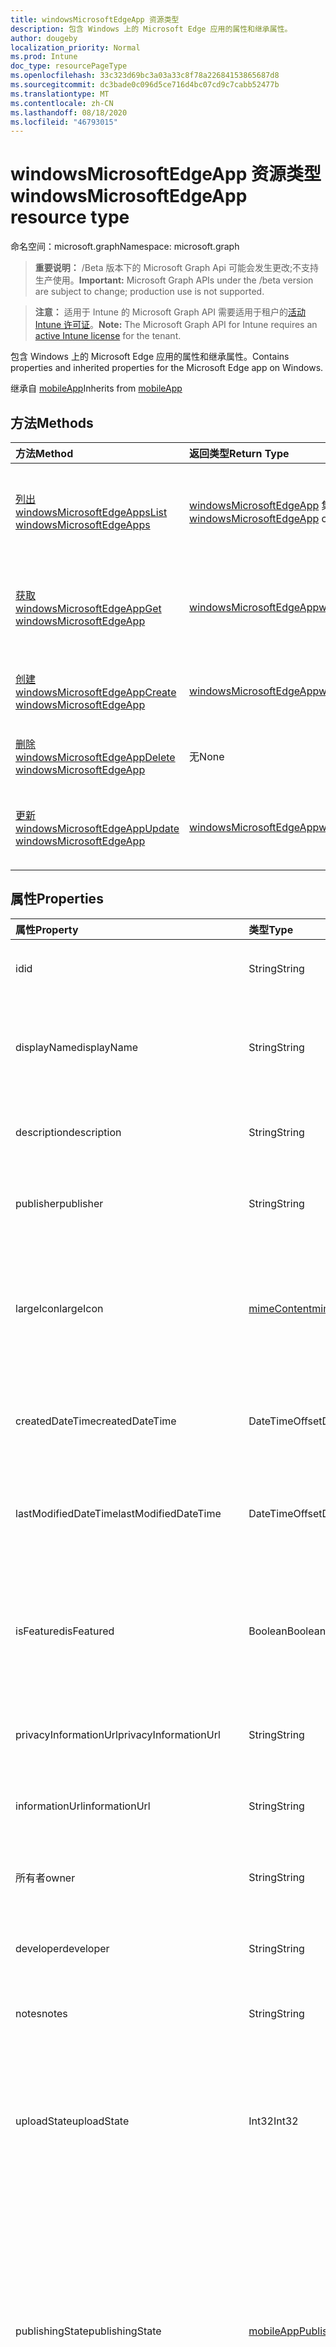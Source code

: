 ```yaml
---
title: windowsMicrosoftEdgeApp 资源类型
description: 包含 Windows 上的 Microsoft Edge 应用的属性和继承属性。
author: dougeby
localization_priority: Normal
ms.prod: Intune
doc_type: resourcePageType
ms.openlocfilehash: 33c323d69bc3a03a33c8f78a22684153865687d8
ms.sourcegitcommit: dc3bade0c096d5ce716d4bc07cd9c7cabb52477b
ms.translationtype: MT
ms.contentlocale: zh-CN
ms.lasthandoff: 08/18/2020
ms.locfileid: "46793015"
---
```

# <a name="windowsmicrosoftedgeapp-resource-type"></a><span data-ttu-id="6e1d9-103">windowsMicrosoftEdgeApp 资源类型</span><span class="sxs-lookup"><span data-stu-id="6e1d9-103">windowsMicrosoftEdgeApp resource type</span></span>

<span data-ttu-id="6e1d9-104">命名空间：microsoft.graph</span><span class="sxs-lookup"><span data-stu-id="6e1d9-104">Namespace: microsoft.graph</span></span>

> <span data-ttu-id="6e1d9-105">**重要说明：** /Beta 版本下的 Microsoft Graph Api 可能会发生更改;不支持生产使用。</span><span class="sxs-lookup"><span data-stu-id="6e1d9-105">**Important:** Microsoft Graph APIs under the /beta version are subject to change; production use is not supported.</span></span>

> <span data-ttu-id="6e1d9-106">**注意：** 适用于 Intune 的 Microsoft Graph API 需要适用于租户的[活动 Intune 许可证](https://go.microsoft.com/fwlink/?linkid=839381)。</span><span class="sxs-lookup"><span data-stu-id="6e1d9-106">**Note:** The Microsoft Graph API for Intune requires an [active Intune license](https://go.microsoft.com/fwlink/?linkid=839381) for the tenant.</span></span>

<span data-ttu-id="6e1d9-107">包含 Windows 上的 Microsoft Edge 应用的属性和继承属性。</span><span class="sxs-lookup"><span data-stu-id="6e1d9-107">Contains properties and inherited properties for the Microsoft Edge app on Windows.</span></span>


<span data-ttu-id="6e1d9-108">继承自 [mobileApp](../resources/intune-shared-mobileapp.md)</span><span class="sxs-lookup"><span data-stu-id="6e1d9-108">Inherits from [mobileApp](../resources/intune-shared-mobileapp.md)</span></span>

## <a name="methods"></a><span data-ttu-id="6e1d9-109">方法</span><span class="sxs-lookup"><span data-stu-id="6e1d9-109">Methods</span></span>
|<span data-ttu-id="6e1d9-110">方法</span><span class="sxs-lookup"><span data-stu-id="6e1d9-110">Method</span></span>|<span data-ttu-id="6e1d9-111">返回类型</span><span class="sxs-lookup"><span data-stu-id="6e1d9-111">Return Type</span></span>|<span data-ttu-id="6e1d9-112">说明</span><span class="sxs-lookup"><span data-stu-id="6e1d9-112">Description</span></span>|
|:---|:---|:---|
|[<span data-ttu-id="6e1d9-113">列出 windowsMicrosoftEdgeApps</span><span class="sxs-lookup"><span data-stu-id="6e1d9-113">List windowsMicrosoftEdgeApps</span></span>](../api/intune-apps-windowsmicrosoftedgeapp-list.md)|<span data-ttu-id="6e1d9-114">[windowsMicrosoftEdgeApp](../resources/intune-apps-windowsmicrosoftedgeapp.md) 集合</span><span class="sxs-lookup"><span data-stu-id="6e1d9-114">[windowsMicrosoftEdgeApp](../resources/intune-apps-windowsmicrosoftedgeapp.md) collection</span></span>|<span data-ttu-id="6e1d9-115">列出 [windowsMicrosoftEdgeApp](../resources/intune-apps-windowsmicrosoftedgeapp.md) 对象的属性和关系。</span><span class="sxs-lookup"><span data-stu-id="6e1d9-115">List properties and relationships of the [windowsMicrosoftEdgeApp](../resources/intune-apps-windowsmicrosoftedgeapp.md) objects.</span></span>|
|[<span data-ttu-id="6e1d9-116">获取 windowsMicrosoftEdgeApp</span><span class="sxs-lookup"><span data-stu-id="6e1d9-116">Get windowsMicrosoftEdgeApp</span></span>](../api/intune-apps-windowsmicrosoftedgeapp-get.md)|[<span data-ttu-id="6e1d9-117">windowsMicrosoftEdgeApp</span><span class="sxs-lookup"><span data-stu-id="6e1d9-117">windowsMicrosoftEdgeApp</span></span>](../resources/intune-apps-windowsmicrosoftedgeapp.md)|<span data-ttu-id="6e1d9-118">读取 [windowsMicrosoftEdgeApp](../resources/intune-apps-windowsmicrosoftedgeapp.md) 对象的属性和关系。</span><span class="sxs-lookup"><span data-stu-id="6e1d9-118">Read properties and relationships of the [windowsMicrosoftEdgeApp](../resources/intune-apps-windowsmicrosoftedgeapp.md) object.</span></span>|
|[<span data-ttu-id="6e1d9-119">创建 windowsMicrosoftEdgeApp</span><span class="sxs-lookup"><span data-stu-id="6e1d9-119">Create windowsMicrosoftEdgeApp</span></span>](../api/intune-apps-windowsmicrosoftedgeapp-create.md)|[<span data-ttu-id="6e1d9-120">windowsMicrosoftEdgeApp</span><span class="sxs-lookup"><span data-stu-id="6e1d9-120">windowsMicrosoftEdgeApp</span></span>](../resources/intune-apps-windowsmicrosoftedgeapp.md)|<span data-ttu-id="6e1d9-121">创建新的 [windowsMicrosoftEdgeApp](../resources/intune-apps-windowsmicrosoftedgeapp.md) 对象。</span><span class="sxs-lookup"><span data-stu-id="6e1d9-121">Create a new [windowsMicrosoftEdgeApp](../resources/intune-apps-windowsmicrosoftedgeapp.md) object.</span></span>|
|[<span data-ttu-id="6e1d9-122">删除 windowsMicrosoftEdgeApp</span><span class="sxs-lookup"><span data-stu-id="6e1d9-122">Delete windowsMicrosoftEdgeApp</span></span>](../api/intune-apps-windowsmicrosoftedgeapp-delete.md)|<span data-ttu-id="6e1d9-123">无</span><span class="sxs-lookup"><span data-stu-id="6e1d9-123">None</span></span>|<span data-ttu-id="6e1d9-124">删除 [windowsMicrosoftEdgeApp](../resources/intune-apps-windowsmicrosoftedgeapp.md)。</span><span class="sxs-lookup"><span data-stu-id="6e1d9-124">Deletes a [windowsMicrosoftEdgeApp](../resources/intune-apps-windowsmicrosoftedgeapp.md).</span></span>|
|[<span data-ttu-id="6e1d9-125">更新 windowsMicrosoftEdgeApp</span><span class="sxs-lookup"><span data-stu-id="6e1d9-125">Update windowsMicrosoftEdgeApp</span></span>](../api/intune-apps-windowsmicrosoftedgeapp-update.md)|[<span data-ttu-id="6e1d9-126">windowsMicrosoftEdgeApp</span><span class="sxs-lookup"><span data-stu-id="6e1d9-126">windowsMicrosoftEdgeApp</span></span>](../resources/intune-apps-windowsmicrosoftedgeapp.md)|<span data-ttu-id="6e1d9-127">更新 [windowsMicrosoftEdgeApp](../resources/intune-apps-windowsmicrosoftedgeapp.md) 对象的属性。</span><span class="sxs-lookup"><span data-stu-id="6e1d9-127">Update the properties of a [windowsMicrosoftEdgeApp](../resources/intune-apps-windowsmicrosoftedgeapp.md) object.</span></span>|

## <a name="properties"></a><span data-ttu-id="6e1d9-128">属性</span><span class="sxs-lookup"><span data-stu-id="6e1d9-128">Properties</span></span>
|<span data-ttu-id="6e1d9-129">属性</span><span class="sxs-lookup"><span data-stu-id="6e1d9-129">Property</span></span>|<span data-ttu-id="6e1d9-130">类型</span><span class="sxs-lookup"><span data-stu-id="6e1d9-130">Type</span></span>|<span data-ttu-id="6e1d9-131">说明</span><span class="sxs-lookup"><span data-stu-id="6e1d9-131">Description</span></span>|
|:---|:---|:---|
|<span data-ttu-id="6e1d9-132">id</span><span class="sxs-lookup"><span data-stu-id="6e1d9-132">id</span></span>|<span data-ttu-id="6e1d9-133">String</span><span class="sxs-lookup"><span data-stu-id="6e1d9-133">String</span></span>|<span data-ttu-id="6e1d9-134">实体的键。</span><span class="sxs-lookup"><span data-stu-id="6e1d9-134">Key of the entity.</span></span> <span data-ttu-id="6e1d9-135">继承自 [mobileApp](../resources/intune-shared-mobileapp.md)</span><span class="sxs-lookup"><span data-stu-id="6e1d9-135">Inherited from [mobileApp](../resources/intune-shared-mobileapp.md)</span></span>|
|<span data-ttu-id="6e1d9-136">displayName</span><span class="sxs-lookup"><span data-stu-id="6e1d9-136">displayName</span></span>|<span data-ttu-id="6e1d9-137">String</span><span class="sxs-lookup"><span data-stu-id="6e1d9-137">String</span></span>|<span data-ttu-id="6e1d9-138">管理员提供或导入的应用标题。</span><span class="sxs-lookup"><span data-stu-id="6e1d9-138">The admin provided or imported title of the app.</span></span> <span data-ttu-id="6e1d9-139">继承自 [mobileApp](../resources/intune-shared-mobileapp.md)</span><span class="sxs-lookup"><span data-stu-id="6e1d9-139">Inherited from [mobileApp](../resources/intune-shared-mobileapp.md)</span></span>|
|<span data-ttu-id="6e1d9-140">description</span><span class="sxs-lookup"><span data-stu-id="6e1d9-140">description</span></span>|<span data-ttu-id="6e1d9-141">String</span><span class="sxs-lookup"><span data-stu-id="6e1d9-141">String</span></span>|<span data-ttu-id="6e1d9-142">应用的说明。</span><span class="sxs-lookup"><span data-stu-id="6e1d9-142">The description of the app.</span></span> <span data-ttu-id="6e1d9-143">继承自 [mobileApp](../resources/intune-shared-mobileapp.md)</span><span class="sxs-lookup"><span data-stu-id="6e1d9-143">Inherited from [mobileApp](../resources/intune-shared-mobileapp.md)</span></span>|
|<span data-ttu-id="6e1d9-144">publisher</span><span class="sxs-lookup"><span data-stu-id="6e1d9-144">publisher</span></span>|<span data-ttu-id="6e1d9-145">String</span><span class="sxs-lookup"><span data-stu-id="6e1d9-145">String</span></span>|<span data-ttu-id="6e1d9-146">应用的发布者。</span><span class="sxs-lookup"><span data-stu-id="6e1d9-146">The publisher of the app.</span></span> <span data-ttu-id="6e1d9-147">继承自 [mobileApp](../resources/intune-shared-mobileapp.md)</span><span class="sxs-lookup"><span data-stu-id="6e1d9-147">Inherited from [mobileApp](../resources/intune-shared-mobileapp.md)</span></span>|
|<span data-ttu-id="6e1d9-148">largeIcon</span><span class="sxs-lookup"><span data-stu-id="6e1d9-148">largeIcon</span></span>|[<span data-ttu-id="6e1d9-149">mimeContent</span><span class="sxs-lookup"><span data-stu-id="6e1d9-149">mimeContent</span></span>](../resources/intune-shared-mimecontent.md)|<span data-ttu-id="6e1d9-150">要显示在应用详细信息中并用于图标上传的大图标。</span><span class="sxs-lookup"><span data-stu-id="6e1d9-150">The large icon, to be displayed in the app details and used for upload of the icon.</span></span> <span data-ttu-id="6e1d9-151">继承自 [mobileApp](../resources/intune-shared-mobileapp.md)</span><span class="sxs-lookup"><span data-stu-id="6e1d9-151">Inherited from [mobileApp](../resources/intune-shared-mobileapp.md)</span></span>|
|<span data-ttu-id="6e1d9-152">createdDateTime</span><span class="sxs-lookup"><span data-stu-id="6e1d9-152">createdDateTime</span></span>|<span data-ttu-id="6e1d9-153">DateTimeOffset</span><span class="sxs-lookup"><span data-stu-id="6e1d9-153">DateTimeOffset</span></span>|<span data-ttu-id="6e1d9-154">创建应用的日期和时间。</span><span class="sxs-lookup"><span data-stu-id="6e1d9-154">The date and time the app was created.</span></span> <span data-ttu-id="6e1d9-155">继承自 [mobileApp](../resources/intune-shared-mobileapp.md)</span><span class="sxs-lookup"><span data-stu-id="6e1d9-155">Inherited from [mobileApp](../resources/intune-shared-mobileapp.md)</span></span>|
|<span data-ttu-id="6e1d9-156">lastModifiedDateTime</span><span class="sxs-lookup"><span data-stu-id="6e1d9-156">lastModifiedDateTime</span></span>|<span data-ttu-id="6e1d9-157">DateTimeOffset</span><span class="sxs-lookup"><span data-stu-id="6e1d9-157">DateTimeOffset</span></span>|<span data-ttu-id="6e1d9-158">上次修改应用的日期和时间。</span><span class="sxs-lookup"><span data-stu-id="6e1d9-158">The date and time the app was last modified.</span></span> <span data-ttu-id="6e1d9-159">继承自 [mobileApp](../resources/intune-shared-mobileapp.md)</span><span class="sxs-lookup"><span data-stu-id="6e1d9-159">Inherited from [mobileApp](../resources/intune-shared-mobileapp.md)</span></span>|
|<span data-ttu-id="6e1d9-160">isFeatured</span><span class="sxs-lookup"><span data-stu-id="6e1d9-160">isFeatured</span></span>|<span data-ttu-id="6e1d9-161">Boolean</span><span class="sxs-lookup"><span data-stu-id="6e1d9-161">Boolean</span></span>|<span data-ttu-id="6e1d9-162">指示应用是否被管理员标记为特色的值。继承自 [mobileApp](../resources/intune-shared-mobileapp.md)</span><span class="sxs-lookup"><span data-stu-id="6e1d9-162">The value indicating whether the app is marked as featured by the admin. Inherited from [mobileApp](../resources/intune-shared-mobileapp.md)</span></span>|
|<span data-ttu-id="6e1d9-163">privacyInformationUrl</span><span class="sxs-lookup"><span data-stu-id="6e1d9-163">privacyInformationUrl</span></span>|<span data-ttu-id="6e1d9-164">String</span><span class="sxs-lookup"><span data-stu-id="6e1d9-164">String</span></span>|<span data-ttu-id="6e1d9-165">隐私声明 URL。</span><span class="sxs-lookup"><span data-stu-id="6e1d9-165">The privacy statement Url.</span></span> <span data-ttu-id="6e1d9-166">继承自 [mobileApp](../resources/intune-shared-mobileapp.md)</span><span class="sxs-lookup"><span data-stu-id="6e1d9-166">Inherited from [mobileApp](../resources/intune-shared-mobileapp.md)</span></span>|
|<span data-ttu-id="6e1d9-167">informationUrl</span><span class="sxs-lookup"><span data-stu-id="6e1d9-167">informationUrl</span></span>|<span data-ttu-id="6e1d9-168">String</span><span class="sxs-lookup"><span data-stu-id="6e1d9-168">String</span></span>|<span data-ttu-id="6e1d9-169">详细信息 URL。</span><span class="sxs-lookup"><span data-stu-id="6e1d9-169">The more information Url.</span></span> <span data-ttu-id="6e1d9-170">继承自 [mobileApp](../resources/intune-shared-mobileapp.md)</span><span class="sxs-lookup"><span data-stu-id="6e1d9-170">Inherited from [mobileApp](../resources/intune-shared-mobileapp.md)</span></span>|
|<span data-ttu-id="6e1d9-171">所有者</span><span class="sxs-lookup"><span data-stu-id="6e1d9-171">owner</span></span>|<span data-ttu-id="6e1d9-172">String</span><span class="sxs-lookup"><span data-stu-id="6e1d9-172">String</span></span>|<span data-ttu-id="6e1d9-173">应用的所有者。</span><span class="sxs-lookup"><span data-stu-id="6e1d9-173">The owner of the app.</span></span> <span data-ttu-id="6e1d9-174">继承自 [mobileApp](../resources/intune-shared-mobileapp.md)</span><span class="sxs-lookup"><span data-stu-id="6e1d9-174">Inherited from [mobileApp](../resources/intune-shared-mobileapp.md)</span></span>|
|<span data-ttu-id="6e1d9-175">developer</span><span class="sxs-lookup"><span data-stu-id="6e1d9-175">developer</span></span>|<span data-ttu-id="6e1d9-176">String</span><span class="sxs-lookup"><span data-stu-id="6e1d9-176">String</span></span>|<span data-ttu-id="6e1d9-177">应用的开发者。</span><span class="sxs-lookup"><span data-stu-id="6e1d9-177">The developer of the app.</span></span> <span data-ttu-id="6e1d9-178">继承自 [mobileApp](../resources/intune-shared-mobileapp.md)</span><span class="sxs-lookup"><span data-stu-id="6e1d9-178">Inherited from [mobileApp](../resources/intune-shared-mobileapp.md)</span></span>|
|<span data-ttu-id="6e1d9-179">notes</span><span class="sxs-lookup"><span data-stu-id="6e1d9-179">notes</span></span>|<span data-ttu-id="6e1d9-180">String</span><span class="sxs-lookup"><span data-stu-id="6e1d9-180">String</span></span>|<span data-ttu-id="6e1d9-181">应用的备注。</span><span class="sxs-lookup"><span data-stu-id="6e1d9-181">Notes for the app.</span></span> <span data-ttu-id="6e1d9-182">继承自 [mobileApp](../resources/intune-shared-mobileapp.md)</span><span class="sxs-lookup"><span data-stu-id="6e1d9-182">Inherited from [mobileApp](../resources/intune-shared-mobileapp.md)</span></span>|
|<span data-ttu-id="6e1d9-183">uploadState</span><span class="sxs-lookup"><span data-stu-id="6e1d9-183">uploadState</span></span>|<span data-ttu-id="6e1d9-184">Int32</span><span class="sxs-lookup"><span data-stu-id="6e1d9-184">Int32</span></span>|<span data-ttu-id="6e1d9-185">上载状态。</span><span class="sxs-lookup"><span data-stu-id="6e1d9-185">The upload state.</span></span> <span data-ttu-id="6e1d9-186">可能的值包括： 0- `Not Ready` 、1- `Ready` 、2- `Processing` 。</span><span class="sxs-lookup"><span data-stu-id="6e1d9-186">Possible values are: 0 - `Not Ready`, 1 - `Ready`, 2 - `Processing`.</span></span> <span data-ttu-id="6e1d9-187">继承自 [mobileApp](../resources/intune-shared-mobileapp.md)</span><span class="sxs-lookup"><span data-stu-id="6e1d9-187">Inherited from [mobileApp](../resources/intune-shared-mobileapp.md)</span></span>|
|<span data-ttu-id="6e1d9-188">publishingState</span><span class="sxs-lookup"><span data-stu-id="6e1d9-188">publishingState</span></span>|[<span data-ttu-id="6e1d9-189">mobileAppPublishingState</span><span class="sxs-lookup"><span data-stu-id="6e1d9-189">mobileAppPublishingState</span></span>](../resources/intune-apps-mobileapppublishingstate.md)|<span data-ttu-id="6e1d9-190">应用的发布状态。</span><span class="sxs-lookup"><span data-stu-id="6e1d9-190">The publishing state for the app.</span></span> <span data-ttu-id="6e1d9-191">除非应用已发布，否则无法分配应用。</span><span class="sxs-lookup"><span data-stu-id="6e1d9-191">The app cannot be assigned unless the app is published.</span></span> <span data-ttu-id="6e1d9-192">继承自 [mobileApp](../resources/intune-shared-mobileapp.md)。</span><span class="sxs-lookup"><span data-stu-id="6e1d9-192">Inherited from [mobileApp](../resources/intune-shared-mobileapp.md).</span></span> <span data-ttu-id="6e1d9-193">可取值为：`notPublished`、`processing`、`published`。</span><span class="sxs-lookup"><span data-stu-id="6e1d9-193">Possible values are: `notPublished`, `processing`, `published`.</span></span>|
|<span data-ttu-id="6e1d9-194">isAssigned</span><span class="sxs-lookup"><span data-stu-id="6e1d9-194">isAssigned</span></span>|<span data-ttu-id="6e1d9-195">Boolean</span><span class="sxs-lookup"><span data-stu-id="6e1d9-195">Boolean</span></span>|<span data-ttu-id="6e1d9-196">指示是否至少向一个组分配了应用程序的值。</span><span class="sxs-lookup"><span data-stu-id="6e1d9-196">The value indicating whether the app is assigned to at least one group.</span></span> <span data-ttu-id="6e1d9-197">继承自 [mobileApp](../resources/intune-shared-mobileapp.md)</span><span class="sxs-lookup"><span data-stu-id="6e1d9-197">Inherited from [mobileApp](../resources/intune-shared-mobileapp.md)</span></span>|
|<span data-ttu-id="6e1d9-198">roleScopeTagIds</span><span class="sxs-lookup"><span data-stu-id="6e1d9-198">roleScopeTagIds</span></span>|<span data-ttu-id="6e1d9-199">字符串集合</span><span class="sxs-lookup"><span data-stu-id="6e1d9-199">String collection</span></span>|<span data-ttu-id="6e1d9-200">此移动应用的作用域标记 id 列表。</span><span class="sxs-lookup"><span data-stu-id="6e1d9-200">List of scope tag ids for this mobile app.</span></span> <span data-ttu-id="6e1d9-201">继承自 [mobileApp](../resources/intune-shared-mobileapp.md)</span><span class="sxs-lookup"><span data-stu-id="6e1d9-201">Inherited from [mobileApp](../resources/intune-shared-mobileapp.md)</span></span>|
|<span data-ttu-id="6e1d9-202">dependentAppCount</span><span class="sxs-lookup"><span data-stu-id="6e1d9-202">dependentAppCount</span></span>|<span data-ttu-id="6e1d9-203">Int32</span><span class="sxs-lookup"><span data-stu-id="6e1d9-203">Int32</span></span>|<span data-ttu-id="6e1d9-204">子应用程序的依赖项总数。</span><span class="sxs-lookup"><span data-stu-id="6e1d9-204">The total number of dependencies the child app has.</span></span> <span data-ttu-id="6e1d9-205">继承自 [mobileApp](../resources/intune-shared-mobileapp.md)</span><span class="sxs-lookup"><span data-stu-id="6e1d9-205">Inherited from [mobileApp](../resources/intune-shared-mobileapp.md)</span></span>|
|<span data-ttu-id="6e1d9-206">频道</span><span class="sxs-lookup"><span data-stu-id="6e1d9-206">channel</span></span>|[<span data-ttu-id="6e1d9-207">microsoftEdgeChannel</span><span class="sxs-lookup"><span data-stu-id="6e1d9-207">microsoftEdgeChannel</span></span>](../resources/intune-apps-microsoftedgechannel.md)|<span data-ttu-id="6e1d9-208">要在目标设备上安装的通道。</span><span class="sxs-lookup"><span data-stu-id="6e1d9-208">The channel to install on target devices.</span></span> <span data-ttu-id="6e1d9-209">可取值为：`dev`、`beta`、`stable`。</span><span class="sxs-lookup"><span data-stu-id="6e1d9-209">Possible values are: `dev`, `beta`, `stable`.</span></span>|
|<span data-ttu-id="6e1d9-210">displayLanguageLocale</span><span class="sxs-lookup"><span data-stu-id="6e1d9-210">displayLanguageLocale</span></span>|<span data-ttu-id="6e1d9-211">String</span><span class="sxs-lookup"><span data-stu-id="6e1d9-211">String</span></span>|<span data-ttu-id="6e1d9-212">边缘应用向用户显示文本时要使用的语言区域设置。</span><span class="sxs-lookup"><span data-stu-id="6e1d9-212">The language locale to use when the Edge app displays text to the user.</span></span>|

## <a name="relationships"></a><span data-ttu-id="6e1d9-213">关系</span><span class="sxs-lookup"><span data-stu-id="6e1d9-213">Relationships</span></span>
|<span data-ttu-id="6e1d9-214">关系</span><span class="sxs-lookup"><span data-stu-id="6e1d9-214">Relationship</span></span>|<span data-ttu-id="6e1d9-215">类型</span><span class="sxs-lookup"><span data-stu-id="6e1d9-215">Type</span></span>|<span data-ttu-id="6e1d9-216">说明</span><span class="sxs-lookup"><span data-stu-id="6e1d9-216">Description</span></span>|
|:---|:---|:---|
|<span data-ttu-id="6e1d9-217">categories</span><span class="sxs-lookup"><span data-stu-id="6e1d9-217">categories</span></span>|<span data-ttu-id="6e1d9-218">[mobileAppCategory](../resources/intune-apps-mobileappcategory.md) 集合</span><span class="sxs-lookup"><span data-stu-id="6e1d9-218">[mobileAppCategory](../resources/intune-apps-mobileappcategory.md) collection</span></span>|<span data-ttu-id="6e1d9-219">此应用的类别列表。</span><span class="sxs-lookup"><span data-stu-id="6e1d9-219">The list of categories for this app.</span></span> <span data-ttu-id="6e1d9-220">继承自 [mobileApp](../resources/intune-shared-mobileapp.md)</span><span class="sxs-lookup"><span data-stu-id="6e1d9-220">Inherited from [mobileApp](../resources/intune-shared-mobileapp.md)</span></span>|
|<span data-ttu-id="6e1d9-221">assignments</span><span class="sxs-lookup"><span data-stu-id="6e1d9-221">assignments</span></span>|<span data-ttu-id="6e1d9-222">[mobileAppAssignment](../resources/intune-apps-mobileappassignment.md) 集合</span><span class="sxs-lookup"><span data-stu-id="6e1d9-222">[mobileAppAssignment](../resources/intune-apps-mobileappassignment.md) collection</span></span>|<span data-ttu-id="6e1d9-223">此移动应用的组分配的列表。</span><span class="sxs-lookup"><span data-stu-id="6e1d9-223">The list of group assignments for this mobile app.</span></span> <span data-ttu-id="6e1d9-224">继承自 [mobileApp](../resources/intune-shared-mobileapp.md)</span><span class="sxs-lookup"><span data-stu-id="6e1d9-224">Inherited from [mobileApp](../resources/intune-shared-mobileapp.md)</span></span>|
|<span data-ttu-id="6e1d9-225">installSummary</span><span class="sxs-lookup"><span data-stu-id="6e1d9-225">installSummary</span></span>|[<span data-ttu-id="6e1d9-226">mobileAppInstallSummary</span><span class="sxs-lookup"><span data-stu-id="6e1d9-226">mobileAppInstallSummary</span></span>](../resources/intune-apps-mobileappinstallsummary.md)|<span data-ttu-id="6e1d9-227">移动应用安装摘要。</span><span class="sxs-lookup"><span data-stu-id="6e1d9-227">Mobile App Install Summary.</span></span> <span data-ttu-id="6e1d9-228">继承自 [mobileApp](../resources/intune-shared-mobileapp.md)</span><span class="sxs-lookup"><span data-stu-id="6e1d9-228">Inherited from [mobileApp](../resources/intune-shared-mobileapp.md)</span></span>|
|<span data-ttu-id="6e1d9-229">deviceStatuses</span><span class="sxs-lookup"><span data-stu-id="6e1d9-229">deviceStatuses</span></span>|<span data-ttu-id="6e1d9-230">[mobileAppInstallStatus](../resources/intune-apps-mobileappinstallstatus.md) 集合</span><span class="sxs-lookup"><span data-stu-id="6e1d9-230">[mobileAppInstallStatus](../resources/intune-apps-mobileappinstallstatus.md) collection</span></span>|<span data-ttu-id="6e1d9-231">此移动应用程序的安装状态列表。</span><span class="sxs-lookup"><span data-stu-id="6e1d9-231">The list of installation states for this mobile app.</span></span> <span data-ttu-id="6e1d9-232">继承自 [mobileApp](../resources/intune-shared-mobileapp.md)</span><span class="sxs-lookup"><span data-stu-id="6e1d9-232">Inherited from [mobileApp](../resources/intune-shared-mobileapp.md)</span></span>|
|<span data-ttu-id="6e1d9-233">userStatuses</span><span class="sxs-lookup"><span data-stu-id="6e1d9-233">userStatuses</span></span>|<span data-ttu-id="6e1d9-234">[userAppInstallStatus](../resources/intune-apps-userappinstallstatus.md) 集合</span><span class="sxs-lookup"><span data-stu-id="6e1d9-234">[userAppInstallStatus](../resources/intune-apps-userappinstallstatus.md) collection</span></span>|<span data-ttu-id="6e1d9-235">此移动应用程序的安装状态列表。</span><span class="sxs-lookup"><span data-stu-id="6e1d9-235">The list of installation states for this mobile app.</span></span> <span data-ttu-id="6e1d9-236">继承自 [mobileApp](../resources/intune-shared-mobileapp.md)</span><span class="sxs-lookup"><span data-stu-id="6e1d9-236">Inherited from [mobileApp](../resources/intune-shared-mobileapp.md)</span></span>|
|<span data-ttu-id="6e1d9-237">相互</span><span class="sxs-lookup"><span data-stu-id="6e1d9-237">relationships</span></span>|<span data-ttu-id="6e1d9-238">[mobileAppRelationship](../resources/intune-apps-mobileapprelationship.md) 集合</span><span class="sxs-lookup"><span data-stu-id="6e1d9-238">[mobileAppRelationship](../resources/intune-apps-mobileapprelationship.md) collection</span></span>|<span data-ttu-id="6e1d9-239">此移动应用的关系列表。</span><span class="sxs-lookup"><span data-stu-id="6e1d9-239">List of relationships for this mobile app.</span></span> <span data-ttu-id="6e1d9-240">继承自 [mobileApp](../resources/intune-shared-mobileapp.md)</span><span class="sxs-lookup"><span data-stu-id="6e1d9-240">Inherited from [mobileApp](../resources/intune-shared-mobileapp.md)</span></span>|

## <a name="json-representation"></a><span data-ttu-id="6e1d9-241">JSON 表示形式</span><span class="sxs-lookup"><span data-stu-id="6e1d9-241">JSON Representation</span></span>
<span data-ttu-id="6e1d9-242">下面是资源的 JSON 表示形式。</span><span class="sxs-lookup"><span data-stu-id="6e1d9-242">Here is a JSON representation of the resource.</span></span>
<!-- {
  "blockType": "resource",
  "keyProperty": "id",
  "@odata.type": "microsoft.graph.windowsMicrosoftEdgeApp"
}
-->
``` json
{
  "@odata.type": "#microsoft.graph.windowsMicrosoftEdgeApp",
  "id": "String (identifier)",
  "displayName": "String",
  "description": "String",
  "publisher": "String",
  "largeIcon": {
    "@odata.type": "microsoft.graph.mimeContent",
    "type": "String",
    "value": "binary"
  },
  "createdDateTime": "String (timestamp)",
  "lastModifiedDateTime": "String (timestamp)",
  "isFeatured": true,
  "privacyInformationUrl": "String",
  "informationUrl": "String",
  "owner": "String",
  "developer": "String",
  "notes": "String",
  "uploadState": 1024,
  "publishingState": "String",
  "isAssigned": true,
  "roleScopeTagIds": [
    "String"
  ],
  "dependentAppCount": 1024,
  "channel": "String",
  "displayLanguageLocale": "String"
}
```



